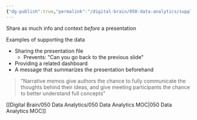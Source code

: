 ```yaml
---
{"dg-publish":true,"permalink":"/digital-brain/050-data-analytics/supplemental-files-for-presenting/"}
---
```


Share as much info and context *before* a presentation

Examples of supporting the data
- Sharing the presentation file
	- Prevents: "Can you go back to the previous slide"
- Providing a related dashboard
- A message that summarizes the presentation beforehand

> "Narrative memos give authors the chance to fully communicate the thoughts behind their ideas, and give meeting participants the chance to better understand full concepts"

[[Digital Brain/050 Data Analytics/050 Data Analytics MOC\|050 Data Analytics MOC]]